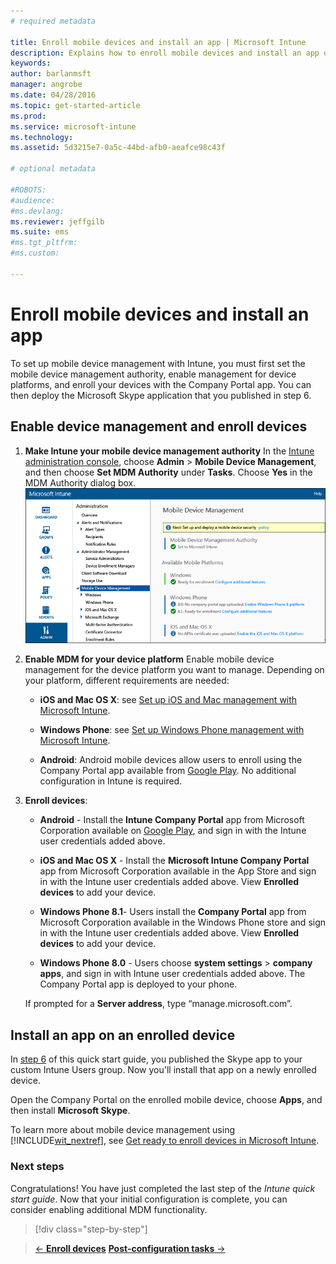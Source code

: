 ```yaml
---
# required metadata

title: Enroll mobile devices and install an app | Microsoft Intune
description: Explains how to enroll mobile devices and install an app on an Intune-enrolled device
keywords:
author: barlanmsft
manager: angrobe
ms.date: 04/28/2016
ms.topic: get-started-article
ms.prod:
ms.service: microsoft-intune
ms.technology:
ms.assetid: 5d3215e7-0a5c-44bd-afb0-aeafce98c43f

# optional metadata

#ROBOTS:
#audience:
#ms.devlang:
ms.reviewer: jeffgilb
ms.suite: ems
#ms.tgt_pltfrm:
#ms.custom:

---
```


# Enroll mobile devices and install an app
To set up mobile device management with Intune, you must first set the mobile device management authority, enable management for device platforms, and enroll your devices with the Company Portal app. You can then deploy the Microsoft Skype application that you published in step 6.

## Enable device management and enroll devices

1.  **Make Intune your mobile device management authority**
    In the [Intune administration console](https://manage.microsoft.com/), choose **Admin** > **Mobile Device Management**, and then choose **Set MDM Authority** under **Tasks**.  Choose **Yes** in the MDM Authority dialog box.
	![Admin console. Set mdm to Intune](./media/mdmAuthority.png)

2.  **Enable MDM for your device platform**
    Enable mobile device management for the device platform you want to manage. Depending on your platform, different requirements are needed:

    -   **iOS and Mac OS X**: see [Set up iOS and Mac management with Microsoft Intune](/intune/deploy-use/set-up-ios-and-mac-management-with-microsoft-intune).

    -   **Windows Phone**: see [Set up Windows Phone management with Microsoft Intune](/intune/deploy-use/set-up-windows-phone-management-with-microsoft-intune).

    -   **Android**: Android mobile devices allow users to enroll using the Company Portal app available from [Google Play](https://play.google.com/store/apps/details?id=com.skype.raider). No additional configuration in Intune is required.

3.  **Enroll devices**:

    -   **Android** - Install the **Intune Company Portal** app from Microsoft Corporation available on [Google Play](http://go.microsoft.com/fwlink/p/?LinkId=386612), and sign in with the Intune user credentials added above.

    -   **iOS and Mac OS X** - Install the **Microsoft Intune Company Portal** app from Microsoft Corporation available in the App Store and sign in with the Intune user credentials added above. View **Enrolled devices** to add your device.

    -   **Windows Phone 8.1**- Users install the **Company Portal** app from Microsoft Corporation available in the Windows Phone store and sign in with the Intune user credentials added above.  View **Enrolled devices** to add your device.

    -   **Windows Phone 8.0**  - Users choose **system settings** &gt; **company apps**, and sign in with Intune user credentials added above. The Company Portal app is deployed to your phone.

    If prompted for a **Server address**, type “manage.microsoft.com”.

## Install an app on an enrolled device
In [step 6](start-with-a-paid-subscription-to-microsoft-intune-step-6.md) of this quick start guide, you published the Skype app to your custom Intune Users group. Now you'll install that app on a newly enrolled device.

Open the Company Portal on the enrolled mobile device, choose **Apps**, and then install **Microsoft Skype**.

To learn more about mobile device management using [!INCLUDE[wit_nextref](../includes/wit_nextref_md.md)], see [Get ready to enroll devices in Microsoft Intune](/intune/deploy-use/get-ready-to-enroll-devices-in-microsoft-intune).


### Next steps
Congratulations! You have just completed the last step of the *Intune quick start guide*. Now that your initial configuration is complete, you can consider enabling additional MDM functionality.

>[!div class="step-by-step"]

>[&larr; **Enroll devices**](.\start-with-a-paid-subscription-to-microsoft-intune-step-8.md)     [**Post-configuration tasks** &rarr;](.\post-configuration-tasks.md)  
